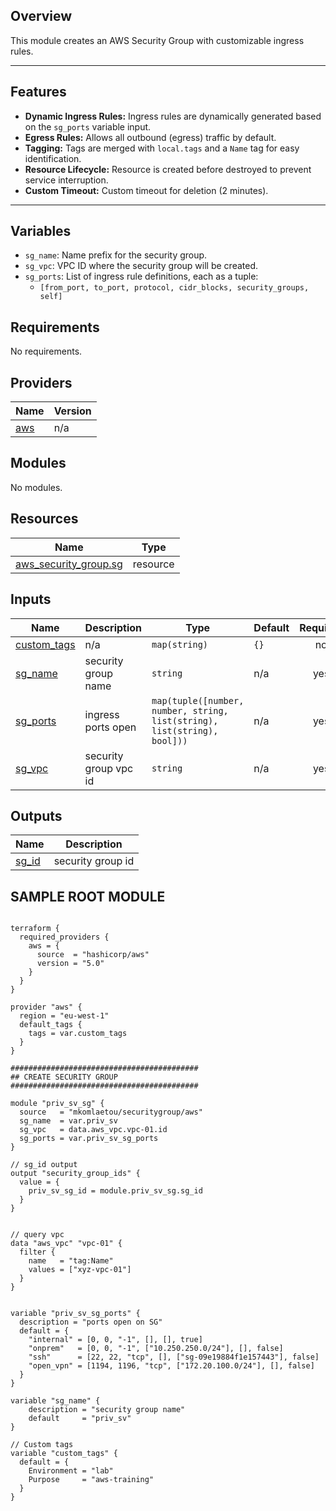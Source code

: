 ## Overview

This module creates an AWS Security Group with customizable ingress rules.

---

## Features

- **Dynamic Ingress Rules:** Ingress rules are dynamically generated based on the `sg_ports` variable input.
- **Egress Rules:** Allows all outbound (egress) traffic by default.
- **Tagging:** Tags are merged with `local.tags` and a `Name` tag for easy identification.
- **Resource Lifecycle:** Resource is created before destroyed to prevent service interruption.
- **Custom Timeout:** Custom timeout for deletion (2 minutes).

---

## Variables

- `sg_name`: Name prefix for the security group.
- `sg_vpc`: VPC ID where the security group will be created.
- `sg_ports`: List of ingress rule definitions, each as a tuple:
  - `[from_port, to_port, protocol, cidr_blocks, security_groups, self]`


## Requirements

No requirements.

## Providers

| Name | Version |
|------|---------|
| <a name="provider_aws"></a> [aws](#provider\_aws) | n/a |

## Modules

No modules.

## Resources

| Name | Type |
|------|------|
| [aws_security_group.sg](https://registry.terraform.io/providers/hashicorp/aws/latest/docs/resources/security_group) | resource |

## Inputs

| Name | Description | Type | Default | Required |
|------|-------------|------|---------|:--------:|
| <a name="input_custom_tags"></a> [custom\_tags](#input\_custom\_tags) | n/a | `map(string)` | `{}` | no |
| <a name="input_sg_name"></a> [sg\_name](#input\_sg\_name) | security group name | `string` | n/a | yes |
| <a name="input_sg_ports"></a> [sg\_ports](#input\_sg\_ports) | ingress ports open | `map(tuple([number, number, string, list(string), list(string), bool]))` | n/a | yes |
| <a name="input_sg_vpc"></a> [sg\_vpc](#input\_sg\_vpc) | security group vpc id | `string` | n/a | yes |

## Outputs

| Name | Description |
|------|-------------|
| <a name="output_sg_id"></a> [sg\_id](#output\_sg\_id) | security group id |

## SAMPLE ROOT MODULE

```hcl

terraform {
  required_providers {
    aws = {
      source  = "hashicorp/aws"
      version = "5.0"
    }
  }
}

provider "aws" {
  region = "eu-west-1"
  default_tags {
    tags = var.custom_tags
  }
}

##########################################
## CREATE SECURITY GROUP
##########################################

module "priv_sv_sg" {
  source   = "mkomlaetou/securitygroup/aws"
  sg_name  = var.priv_sv
  sg_vpc   = data.aws_vpc.vpc-01.id
  sg_ports = var.priv_sv_sg_ports
}

// sg_id output
output "security_group_ids" {
  value = {
    priv_sv_sg_id = module.priv_sv_sg.sg_id
  }
}


// query vpc
data "aws_vpc" "vpc-01" {
  filter {
    name   = "tag:Name"
    values = ["xyz-vpc-01"]
  }
}


variable "priv_sv_sg_ports" {
  description = "ports open on SG"
  default = {
    "internal" = [0, 0, "-1", [], [], true]
    "onprem"   = [0, 0, "-1", ["10.250.250.0/24"], [], false]
    "ssh"      = [22, 22, "tcp", [], ["sg-09e19884f1e157443"], false]
    "open_vpn" = [1194, 1196, "tcp", ["172.20.100.0/24"], [], false]
  }
}

variable "sg_name" {
    description = "security group name"
    default     = "priv_sv"
}

// Custom tags
variable "custom_tags" {
  default = {
    Environment = "lab"
    Purpose     = "aws-training"
  }
}

```